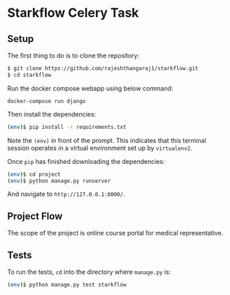 # Starkflow Celery Task

## Setup

The first thing to do is to clone the repository:

```sh
$ git clone https://github.com/rajeshthangaraj1/starkflow.git
$ cd starkflow
```

Run the docker compose webapp using below command:

```
docker-compose run django
```

Then install the dependencies:

```sh
(env)$ pip install -r requirements.txt
```
Note the `(env)` in front of the prompt. This indicates that this terminal
session operates in a virtual environment set up by `virtualenv2`.

Once `pip` has finished downloading the dependencies:
```sh
(env)$ cd project
(env)$ python manage.py runserver
```
And navigate to `http://127.0.0.1:8000/`.


## Project Flow

The scope of the project is online course portal for medical representative.

## Tests

To run the tests, `cd` into the directory where `manage.py` is:
```sh
(env)$ python manage.py test starkflow
```
